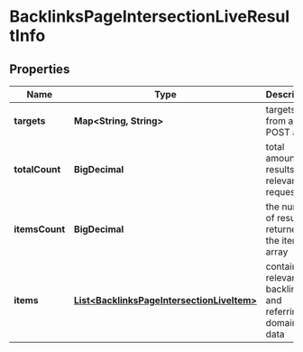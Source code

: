 

# BacklinksPageIntersectionLiveResultInfo


## Properties

| Name | Type | Description | Notes |
|------------ | ------------- | ------------- | -------------|
|**targets** | **Map&lt;String, String&gt;** | targets from a POST array |  [optional] |
|**totalCount** | **BigDecimal** | total amount of results relevant the request |  [optional] |
|**itemsCount** | **BigDecimal** | the number of results returned in the items array |  [optional] |
|**items** | [**List&lt;BacklinksPageIntersectionLiveItem&gt;**](BacklinksPageIntersectionLiveItem.md) | contains relevant backlinks and referring domains data |  [optional] |



